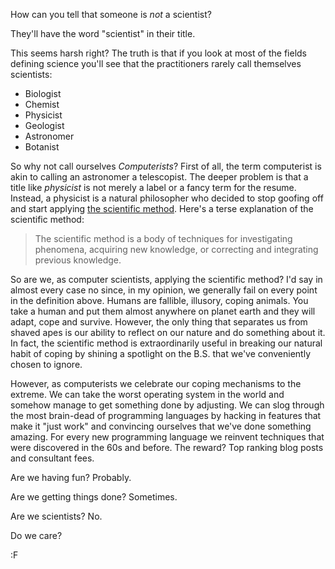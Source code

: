 How can you tell that someone is *not* a scientist?

They'll have the word "scientist" in their title.

This seems harsh right?  The truth is that if you look at most of the fields defining science you'll see that the practitioners rarely call themselves scientists:

  - Biologist
  - Chemist
  - Physicist
  - Geologist
  - Astronomer
  - Botanist

So why not call ourselves *Computerists*?  First of all, the term computerist is akin to calling an astronomer a telescopist.  The deeper problem is that a title like *physicist* is not merely a label or a fancy term for the resume.  Instead, a physicist is a natural philosopher who decided to stop goofing off and start applying [the scientific method](http://en.wikipedia.org/wiki/Scientific_method).  Here's a terse explanation of the scientific method:

> The scientific method is a body of techniques for investigating 
> phenomena, acquiring new knowledge, or correcting and integrating 
> previous knowledge.

So are we, as computer scientists, applying the scientific method?  I'd say in almost every case no since, in my opinion, we generally fail on every point in the definition above.  Humans are fallible, illusory, coping animals.  You take a human and put them almost anywhere on planet earth and they will adapt, cope and survive. However, the only thing that separates us from shaved apes is our ability to reflect on our nature and do something about it.  In fact, the scientific method is extraordinarily useful in breaking our natural habit of coping by shining a spotlight on the B.S. that we've conveniently chosen to ignore.

However, as computerists we celebrate our coping mechanisms to the extreme.  We can take the worst operating system in the world and somehow manage to get something done by adjusting.  We can slog through the most brain-dead of programming languages by hacking in features that make it "just work" and convincing ourselves that we've done something amazing.  For every new programming language we reinvent techniques that were discovered in the 60s and before.  The reward?  Top ranking blog posts and consultant fees. 

Are we having fun?  Probably.

Are we getting things done?  Sometimes.

Are we scientists?  No.

Do we care?

:F
